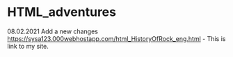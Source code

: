 # HTML_adventures
08.02.2021
Add a new changes
https://sysa123.000webhostapp.com/html_HistoryOfRock_eng.html   -   This is link to my site.
